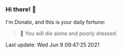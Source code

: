### Hi there! 👋 

I'm Donato, and this is your daily fortune:

> 🥠 You will die alone and poorly dressed.

Last update: Wed Jun  9 09:47:25 2021